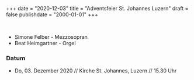 ﻿
﻿+++
date = "2020-12-03"
title = "Adventsfeier St. Johannes Luzern"
draft = false
publishdate = "2000-01-01"
+++

<br>

* Simone Felber - Mezzosopran
* Beat Heimgartner - Orgel


### Datum

* Do, 03. Dezember 2020 // Kirche St. Johannes, Luzern // 15.30 Uhr
